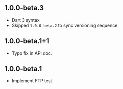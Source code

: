 ## 1.0.0-beta.3

* Dart 3 syntax
* Skipped `1.0.0-beta.2` to sync versioning sequence

## 1.0.0-beta.1+1

* Typo fix in API doc.

## 1.0.0-beta.1

* Implement FTP test
